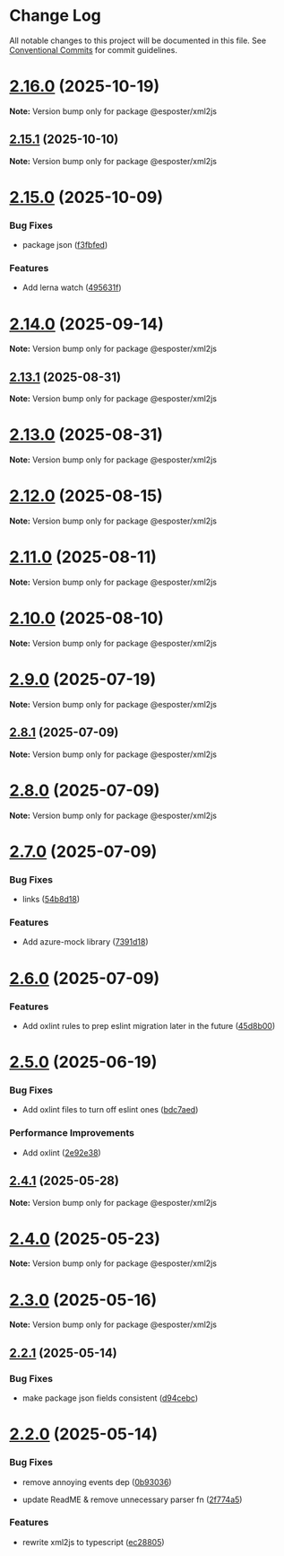# Change Log

All notable changes to this project will be documented in this file.
See [Conventional Commits](https://conventionalcommits.org) for commit guidelines.

# [2.16.0](https://github.com/Esposter/Esposter/compare/v2.15.1...v2.16.0) (2025-10-19)

**Note:** Version bump only for package @esposter/xml2js

## [2.15.1](https://github.com/Esposter/Esposter/compare/v2.15.0...v2.15.1) (2025-10-10)

**Note:** Version bump only for package @esposter/xml2js

# [2.15.0](https://github.com/Esposter/Esposter/compare/v2.14.0...v2.15.0) (2025-10-09)

### Bug Fixes

* package json ([f3fbfed](https://github.com/Esposter/Esposter/commit/f3fbfedc9772b653d34b2f2621d9dbf2612c3bd1))

### Features

* Add lerna watch ([495631f](https://github.com/Esposter/Esposter/commit/495631fc018bfe3cf44674b8249378fa29dcc7fd))

# [2.14.0](https://github.com/Esposter/Esposter/compare/v2.13.1...v2.14.0) (2025-09-14)

**Note:** Version bump only for package @esposter/xml2js

## [2.13.1](https://github.com/Esposter/Esposter/compare/v2.13.0...v2.13.1) (2025-08-31)

**Note:** Version bump only for package @esposter/xml2js

# [2.13.0](https://github.com/Esposter/Esposter/compare/v2.12.0...v2.13.0) (2025-08-31)

**Note:** Version bump only for package @esposter/xml2js

# [2.12.0](https://github.com/Esposter/Esposter/compare/v2.11.0...v2.12.0) (2025-08-15)

**Note:** Version bump only for package @esposter/xml2js

# [2.11.0](https://github.com/Esposter/Esposter/compare/v2.10.0...v2.11.0) (2025-08-11)

**Note:** Version bump only for package @esposter/xml2js

# [2.10.0](https://github.com/Esposter/Esposter/compare/v2.9.0...v2.10.0) (2025-08-10)

**Note:** Version bump only for package @esposter/xml2js

# [2.9.0](https://github.com/Esposter/Esposter/compare/v2.8.1...v2.9.0) (2025-07-19)

**Note:** Version bump only for package @esposter/xml2js

## [2.8.1](https://github.com/Esposter/Esposter/compare/v2.8.0...v2.8.1) (2025-07-09)

**Note:** Version bump only for package @esposter/xml2js

# [2.8.0](https://github.com/Esposter/Esposter/compare/v2.7.0...v2.8.0) (2025-07-09)

**Note:** Version bump only for package @esposter/xml2js

# [2.7.0](https://github.com/Esposter/Esposter/compare/v2.6.0...v2.7.0) (2025-07-09)

### Bug Fixes

* links ([54b8d18](https://github.com/Esposter/Esposter/commit/54b8d1892eb340a7150286306a5d8ea44a0e0a43))

### Features

* Add azure-mock library ([7391d18](https://github.com/Esposter/Esposter/commit/7391d1822b7fc6249efc58f041e2c99fb77cef5c))

# [2.6.0](https://github.com/Esposter/Esposter/compare/v2.5.0...v2.6.0) (2025-07-09)

### Features

* Add oxlint rules to prep eslint migration later in the future ([45d8b00](https://github.com/Esposter/Esposter/commit/45d8b00c2223a92d937dc0734ff8702661c9882c))

# [2.5.0](https://github.com/Esposter/Esposter/compare/v2.4.1...v2.5.0) (2025-06-19)

### Bug Fixes

* Add oxlint files to turn off eslint ones ([bdc7aed](https://github.com/Esposter/Esposter/commit/bdc7aed1dfab9d0c8527588cec61a7eb073aa523))

### Performance Improvements

* Add oxlint ([2e92e38](https://github.com/Esposter/Esposter/commit/2e92e38522ba45bc223543e714010567aee6a0b2))

## [2.4.1](https://github.com/Esposter/Esposter/compare/v2.4.0...v2.4.1) (2025-05-28)

**Note:** Version bump only for package @esposter/xml2js

# [2.4.0](https://github.com/Esposter/Esposter/compare/v2.3.0...v2.4.0) (2025-05-23)

**Note:** Version bump only for package @esposter/xml2js

# [2.3.0](https://github.com/Esposter/Esposter/compare/v2.2.1...v2.3.0) (2025-05-16)

**Note:** Version bump only for package @esposter/xml2js

## [2.2.1](https://github.com/Esposter/Esposter/compare/v2.2.0...v2.2.1) (2025-05-14)

### Bug Fixes

* make package json fields consistent ([d94cebc](https://github.com/Esposter/Esposter/commit/d94cebc5b8009a79a4572f4021ebee35f6efe1ef))

# [2.2.0](https://github.com/Esposter/Esposter/compare/v2.1.0...v2.2.0) (2025-05-14)

### Bug Fixes

* remove annoying events dep ([0b93036](https://github.com/Esposter/Esposter/commit/0b930366d033844656a104003fc68f838c08599c))

* update ReadME & remove unnecessary parser fn ([2f774a5](https://github.com/Esposter/Esposter/commit/2f774a5f398742f37f4cf458e0de956ba8ee466d))

### Features

* rewrite xml2js to typescript ([ec28805](https://github.com/Esposter/Esposter/commit/ec28805140c79c9f8bc0746b7ee0c1c948cbb506))
